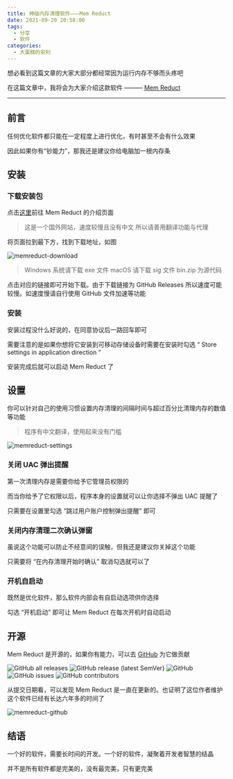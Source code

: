 ```yaml
---
title: 神级内存清理软件———Mem Reduct
date: 2021-09-20 20:58:00
tags:
  - 分享
  - 软件
categories:
  - 大蛋糕的安利
---
```


想必看到这篇文章的大家大部分都经常因为运行内存不够而头疼吧

在这篇文章中，我将会为大家介绍这款软件 ——— [Mem Reduct](https://henrypp.org/product/memreduct)

---

## 前言

任何优化软件都只能在一定程度上进行优化，有时甚至不会有什么效果

因此如果你有“钞能力”，那我还是建议你给电脑加一根内存条

<!-- more -->

## 安装

### 下载安装包

点击[这里](https://henrypp.org/product/memreduct)前往 Mem Reduct 的介绍页面

>这是一个国外网站，速度较慢且没有中文
>所以请善用翻译功能与代理

将页面拉到最下方，找到下载地址，如图

![memreduct-download](https://cdn.jsdelivr.net/gh/Big-Cake-jpg/Image_For_My_Blog/memreduct/download.PNG)

>Windows 系统请下载 exe 文件
>macOS 请下载 sig 文件
>bin.zip 为源代码

点击对应的链接即可开始下载。由于下载链接为 GitHub Releases 所以速度可能较慢。如速度慢请自行使用 GitHub 文件加速等功能

### 安装

安装过程没什么好说的，在同意协议后一路回车即可

需要注意的是如果你想将它安装到可移动存储设备时需要在安装时勾选 “ Store settings in application direction ”

安装完成后就可以启动 Mem Reduct 了

## 设置

你可以针对自己的使用习惯设置内存清理的间隔时间与超过百分比清理内存的数值等功能

>程序有中文翻译，使用起来没有门槛

![memreduct-settings](https://cdn.jsdelivr.net/gh/Big-Cake-jpg/Image_For_My_Blog/memreduct/settings.PNG)

### 关闭 UAC 弹出提醒

第一次清理内存是需要你给予它管理员权限的

而当你给予了它权限以后，程序本身的设置就可以让你选择不弹出 UAC 提醒了

只需要在设置里勾选 “跳过用户账户控制弹出提醒” 即可

### 关闭内存清理二次确认弹窗

虽说这个功能可以防止不经意间的误触，但我还是建议你关掉这个功能

只需要将 “在内存清理开始时确认” 取消勾选就可以了

### 开机自启动

既然是优化软件，那么软件内部会有自启动选项供你选择

勾选 “开机启动” 即可让 Mem Reduct 在每次开机时自动启动

## 开源

Mem Reduct 是开源的，如果你有能力，可以去 [GitHub](https://github.com/henrypp/memreduct) 为它做贡献

![GitHub all releases](https://img.shields.io/github/downloads/henrypp/memreduct/total?style=flat-square) ![GitHub release (latest SemVer)](https://img.shields.io/github/v/release/henrypp/memreduct?style=flat-square) ![GitHub](https://img.shields.io/github/license/henrypp/memreduct?style=flat-square) ![GitHub issues](https://img.shields.io/github/issues/henrypp/memreduct?style=flat-square) ![GitHub contributors](https://img.shields.io/github/contributors/henrypp/memreduct?style=flat-square)

从提交日期看，可以发现 Mem Reduct 是一直在更新的。也证明了这位作者维护这个软件已经有长达六年多的时间了

![memreduct-github](https://cdn.jsdelivr.net/gh/Big-Cake-jpg/Image_For_My_Blog/memreduct/github.PNG)

## 结语

一个好的软件，需要长时间的开发。一个好的软件，凝聚着开发者智慧的结晶

并不是所有软件都是完美的，没有最完美，只有更完美
